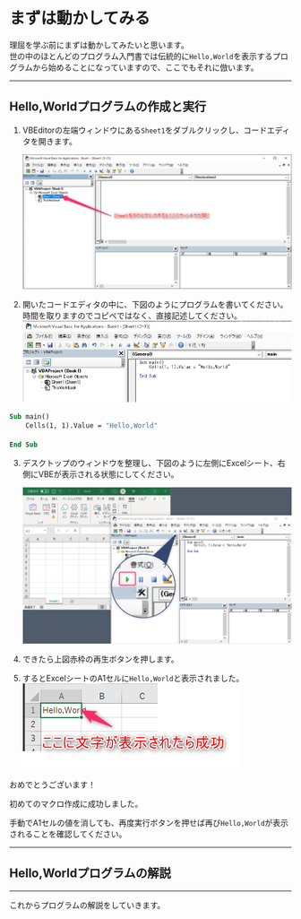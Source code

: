 # まずは動かしてみる

理屈を学ぶ前にまずは動かしてみたいと思います。  
世の中のほとんどのプログラム入門書では伝統的に`Hello,World`を表示するプログラムから始めることになっていますので、ここでもそれに倣います。  

---
## Hello,Worldプログラムの作成と実行

1. VBEditorの左端ウィンドウにある`Sheet1`をダブルクリックし、コードエディタを開きます。  

    ![](images/02-HelloWorld/02-HelloWorld20211712-132550.png)

2. 開いたコードエディタの中に、下図のようにプログラムを書いてください。  
    時間を取りますのでコピペではなく、直接記述してください。
    ![](images/02-HelloWorld/02-HelloWorld20211712-133125.png)





```vb
Sub main()
    Cells(1, 1).Value = "Hello,World"
    
End Sub
```

3. デスクトップのウィンドウを整理し、下図のように左側にExcelシート、右側にVBEが表示される状態にしてください。  

    ![](images/02-HelloWorld/02-HelloWorld20211712-134336.png)

4. できたら上図赤枠の再生ボタンを押します。
5. するとExcelシートのA1セルに`Hello,World`と表示されました。
    ![](images/02-HelloWorld/02-HelloWorld20211712-134704.png)

おめでとうございます！  

初めてのマクロ作成に成功しました。  

手動でA1セルの値を消しても、再度実行ボタンを押せば再び`Hello,World`が表示されることを確認してください。  

<div style="page-break-before:always"></div>

---

## Hello,Worldプログラムの解説

---

これからプログラムの解説をしていきます。
